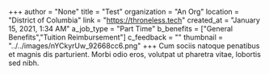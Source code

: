 +++
author = "None"
title = "Test"
organization = "An Org"
location = "District of Columbia"
link = "https://throneless.tech"
created_at = "January 15, 2021, 1:34 AM"
a_job_type = "Part Time"
b_benefits = ["General Benefits","Tuition Reimbursement"]
c_feedback = ""
thumbnail = "../../images/nYCkyrUw_92668cc6.png"
+++
Cum sociis natoque penatibus et magnis dis parturient. Morbi odio eros, volutpat ut pharetra vitae, lobortis sed nibh.